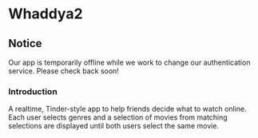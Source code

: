 # Whaddya2

## Notice
Our app is temporarily offline while we work to change our authentication service. Please check back soon!

### Introduction
A realtime, Tinder-style app to help friends decide what to watch online. 
Each user selects genres and a selection of movies from matching selections are displayed until both users select the same movie.
